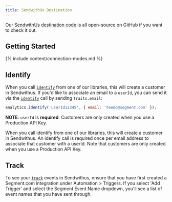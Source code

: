 ```yaml
---
title: SendwithUs Destination
---
```


[Our SendwithUs destination code](https://github.com/segmentio/integration-sendwithus) is all open-source on GitHub if you want to check it out.

## Getting Started

{% include content/connection-modes.md %}

## Identify

When you call [`identify`](/docs/spec/identify) from one of our libraries, this will create a customer in Sendwithus. If you'd like to associate an email to a `userId`, you can send it via the [`identify`](/docs/spec/identify) call by sending `traits.email`:

```js
analytics.identify('userId12345', { email: 'teemo@segment.com' });
```

**NOTE**: `userId` is **required**. Customers are only created when you use a Production API Key.

When you call identify from one of our libraries, this will create a customer in Sendwithus. An identify call is required once per email address to associate that customer with a userId. Note that customers are only created when you use a Production API Key.

## Track

To see your [`track`](/docs/spec/track) events in Sendwithus, ensure that you have first created a Segment.com integration under Automation > Triggers. If you select 'Add Trigger' and select the Segment Event Name dropdown, you'll see a list of event names that you have sent through.

